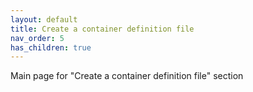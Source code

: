 ```yaml
---
layout: default
title: Create a container definition file
nav_order: 5
has_children: true
---
```


Main page for "Create a container definition file" section